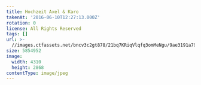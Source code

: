 ```yaml
---
title: Hochzeit Axel & Karo
takenAt: '2016-06-10T12:27:13.000Z'
rotation: 0
license: All Rights Reserved
tags: []
url: >-
  //images.ctfassets.net/bncv3c2gt878/21bq7KRiqVlqfq3omMeNgu/9ae3191a79f55ab37ce48d3ecccb1b59/hochzeit-axel--karo_27562376634_o
size: 5854952
image:
  width: 4310
  height: 2868
contentType: image/jpeg
---
```


